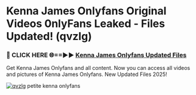 # Kenna James Onlyfans Original Videos 0nlyFans Leaked - Files Updated! (qvzlg)

<h3>🔴 CLICK HERE 🌐==►► <a href="https://best4dudes.click/HH4t6V" rel="nofollow">Kenna James Onlyfans Updated Files</a></h3>

Get Kenna James Onlyfans and all content. Now you can access all videos and pictures of Kenna James Onlyfans. New Updated Files 2025!

[![qvzlg](https://github.com/user-attachments/assets/8c521d6e-e6e3-4a75-9320-d58ab9d79d5b)](https://best4dudes.click/HH4t6V)
petite kenna onlyfans